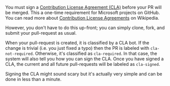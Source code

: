 <!-- markdownlint-disable MD041 -->

You must sign a [Contribution License Agreement (CLA)](https://cla.opensource.microsoft.com/) before your PR will be merged. This a one-time requirement for Microsoft projects on GitHub. You can read more about [Contribution License Agreements](https://en.wikipedia.org/wiki/Contributor_License_Agreement) on Wikipedia.

However, you don't have to do this up-front; you can simply clone, fork, and submit your pull-request as usual.

When your pull-request is created, it is classified by a CLA bot. If the change is trivial (i.e. you just fixed a typo) then the PR is labeled with `cla-not-required`. Otherwise, it's classified as `cla-required`. In that case, the system will also tell you how you can sign the CLA. Once you have signed a CLA, the current and all future pull-requests will be labeled as `cla-signed`.

Signing the CLA might sound scary but it's actually very simple and can be done in less than a minute.
